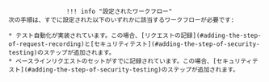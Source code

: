 					!!! info "設定されたワークフロー"
    次の手順は、すでに設定された以下のいずれかに該当するワークフローが必要です:

    * テスト自動化が実装されています。この場合、[リクエストの記録](#adding-the-step-of-request-recording)と[セキュリティテスト](#adding-the-step-of-security-testing)のステップが追加されます。
    * ベースラインリクエストのセットがすでに記録されています。この場合、[セキュリティテスト](#adding-the-step-of-security-testing)のステップが追加されます。